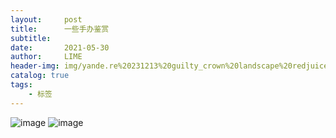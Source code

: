 ```yaml
---
layout:     post
title:      一些手办鉴赏
subtitle:   
date:       2021-05-30
author:     LIME
header-img: img/yande.re%20231213%20guilty_crown%20landscape%20redjuice.jpg      #题图
catalog: true
tags:
    - 标签
---
```


![image](https://user-images.githubusercontent.com/66418754/120087364-c34eda00-c119-11eb-9eb7-c9827db0f20a.png)
![image](https://user-images.githubusercontent.com/66418754/120087374-e6798980-c119-11eb-939a-60659d701f53.png)

